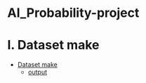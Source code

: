# AI_Probability-project

# I. Dataset make
  - [Dataset make](https://github.com/ROKORORI/AI_Probability-project/blob/master/lotto_dataset_make.py)
      - [output](https://github.com/ROKORORI/AI_Probability-project/blob/master/lotto%20%7E%201092.csv)
